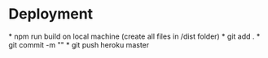 <h1>Deployment</h1>

<p>
  * npm run build on local machine (create all files in /dist folder)
  * git add .
  * git commit -m ""
  * git push heroku master
</p>